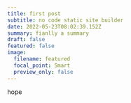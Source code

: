 ```yaml
---
title: first post
subtitle: no code static site builder
date: 2022-05-23T08:02:39.152Z
summary: fianlly a summary
draft: false
featured: false
image:
  filename: featured
  focal_point: Smart
  preview_only: false
---
```

hope